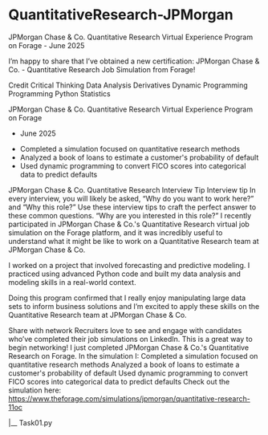 # QuantitativeResearch-JPMorgan
JPMorgan Chase &amp; Co. Quantitative Research Virtual Experience Program on Forage - June 2025


I’m happy to share that I’ve obtained a new certification: JPMorgan Chase & Co. - Quantitative Research Job Simulation from Forage!


Credit
Critical Thinking
Data Analysis
Derivatives
Dynamic Programming
Programming
Python
Statistics



JPMorgan Chase & Co. Quantitative Research Virtual Experience Program on Forage
- June 2025


 * Completed a simulation focused on quantitative research methods 
 * Analyzed a book of loans to estimate a customer's probability of default
 * Used dynamic programming to convert FICO scores into categorical data to
   predict defaults




JPMorgan Chase & Co. Quantitative Research Interview Tip
Interview tip
In every interview, you will likely be asked, “Why do you want to work here?” and “Why this role?” Use these interview tips to craft the perfect answer to these common questions.
“Why are you interested in this role?”
I recently participated in JPMorgan Chase & Co.'s Quantitative Research virtual job simulation on the Forage platform, and it was incredibly useful to understand what it might be like to work on a Quantitative Research team at JPMorgan Chase & Co.

I worked on a project that involved forecasting and predictive modeling. I practiced using advanced Python code and built my data analysis and modeling skills in a real-world context.

Doing this program confirmed that I really enjoy manipulating large data sets to inform business solutions and I’m excited to apply these skills on the Quantitative Research team at JPMorgan Chase & Co.



Share with network
Recruiters love to see and engage with candidates who’ve completed their job simulations on LinkedIn. This is a great way to begin networking!
I just completed JPMorgan Chase & Co.'s Quantitative Research on Forage. In the simulation I:
Completed a simulation focused on quantitative research methods 
Analyzed a book of loans to estimate a customer's probability of default
Used dynamic programming to convert FICO scores into categorical data to predict defaults
Check out the simulation here: https://www.theforage.com/simulations/jpmorgan/quantitative-research-11oc

|__ Task01.py

